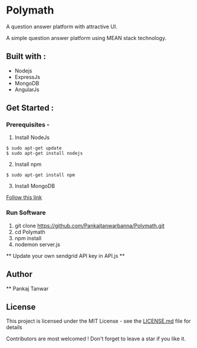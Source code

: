 # Polymath
A question answer platform with attractive UI. 

A simple question answer platform using MEAN stack technology.

## Built with :
* Nodejs
* ExpressJs
* MongoDB
* AngularJs

## Get Started :

### Prerequisites -

1. Install NodeJs
```
$ sudo apt-get update
$ sudo apt-get install nodejs
```
2. Install npm
```
$ sudo apt-get install npm
```
3. Install MongoDB

[Follow this link](https://docs.mongodb.com/v3.2/tutorial/install-mongodb-on-ubuntu/)

### Run Software

1. git clone https://github.com/Pankajtanwarbanna/Polymath.git
2. cd Polymath
3. npm install
4. nodemon server.js

** Update your own sendgrid API key in API.js   **

## Author
** Pankaj Tanwar

## License

This project is licensed under the MIT License - see the [LICENSE.md](LICENSE.md) file for details

Contributors are most welcomed ! Don't forget to leave a star if you like it.
